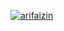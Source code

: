 [![arifaizin](https://circleci.com/gh/Sidqiamn/MySimpleCleanArchitecture.svg?style=svg)](https://circleci.com/gh/Sidqiamn/MySimpleCleanArchitecture)
